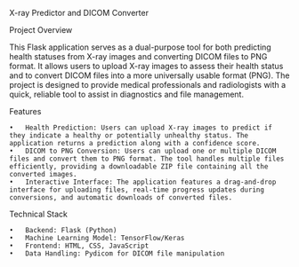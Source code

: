 X-ray Predictor and DICOM Converter

Project Overview

This Flask application serves as a dual-purpose tool for both predicting health statuses from X-ray images and converting DICOM files to PNG format. It allows users to upload X-ray images to assess their health status and to convert DICOM files into a more universally usable format (PNG). The project is designed to provide medical professionals and radiologists with a quick, reliable tool to assist in diagnostics and file management.

Features

	•	Health Prediction: Users can upload X-ray images to predict if they indicate a healthy or potentially unhealthy status. The application returns a prediction along with a confidence score.
	•	DICOM to PNG Conversion: Users can upload one or multiple DICOM files and convert them to PNG format. The tool handles multiple files efficiently, providing a downloadable ZIP file containing all the converted images.
	•	Interactive Interface: The application features a drag-and-drop interface for uploading files, real-time progress updates during conversions, and automatic downloads of converted files.

Technical Stack

	•	Backend: Flask (Python)
	•	Machine Learning Model: TensorFlow/Keras
	•	Frontend: HTML, CSS, JavaScript
	•	Data Handling: Pydicom for DICOM file manipulation
